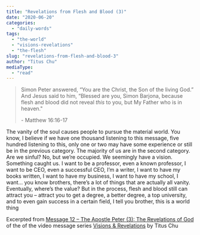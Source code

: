 ```yaml
---
title: "Revelations from Flesh and Blood (3)"
date: "2020-06-20"
categories: 
  - "daily-words"
tags: 
  - "the-world"
  - "visions-revelations"
  - "the-flesh"
slug: "revelations-from-flesh-and-blood-3"
author: "Titus Chu"
mediaType: 
  - "read"
---
```


> Simon Peter answered, “You are the Christ, the Son of the living God.” And Jesus said to him, “Blessed are you, Simon Barjona, because flesh and blood did not reveal _this_ to you, but My Father who is in heaven."
> 
> \- Matthew 16:16-17

The vanity of the soul causes people to pursue the material world. You know, I believe if we have one thousand listening to this message, five hundred listening to this, only one or two may have some experience or still be in the previous category. The majority of us are in the second category. Are we sinful? No, but we’re occupied. We seemingly have a vision. Something caught us. I want to be a professor, even a known professor, I want to be CEO, even a successful CEO, I’m a writer, I want to have my books written, I want to have my business, I want to have my school, I want... you know brothers, there’s a lot of things that are actually all vanity. Eventually, where’s the value? But in the process, flesh and blood still can attract you – attract you to get a degree, a better degree, a top university, and to even gain success in a certain field, I tell you brother, this is a world thing

Excerpted from [Message 12 – The Apostle Peter (3): The Revelations of God](https://youtu.be/utZiANP_jA0?t=417) of the of the video message series [Visions & Revelations](http://english.thechurchincleveland.org/virtual-lords-day.html) by Titus Chu
